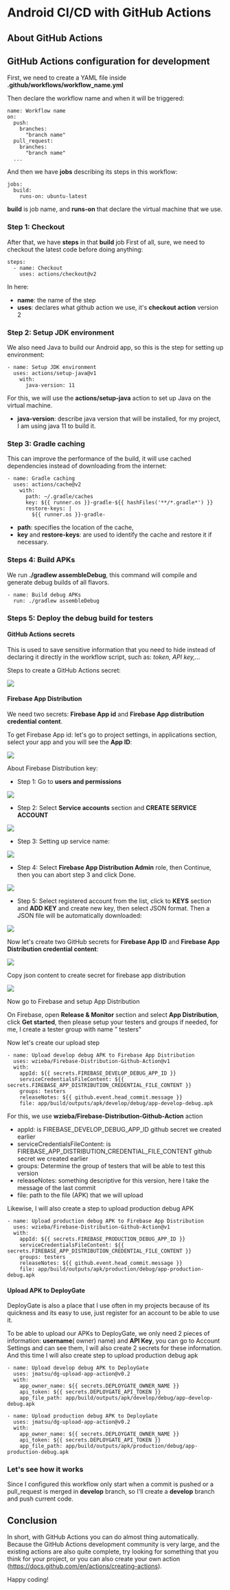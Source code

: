 # Android CI/CD with GitHub Actions

## About GitHub Actions

## GitHub Actions configuration for development

First, we need to create a YAML file inside **.github/workflows/workflow_name.yml**

Then declare the workflow name and when it will be triggered:

```
name: Workflow name
on: 
  push:
    branches:
      "branch name"
  pull_request:
    branches: 
      "branch name"
  ...
```

And then we have **jobs** describing its steps in this workflow:

```
jobs:
  build:
    runs-on: ubuntu-latest
```

**build** is job name, and **runs-on** that declare the virtual machine that we use.

### Step 1: Checkout

After that, we have **steps** in that **build** job First of all, sure, we need to checkout the
latest code before doing anything:

```
steps:
  - name: Checkout
    uses: actions/checkout@v2
```

In here:

- **name**: the name of the step
- **uses**: declares what github action we use, it's **checkout action** version 2

### Step 2: Setup JDK environment

We also need Java to build our Android app, so this is the step for setting up environment:

```
- name: Setup JDK environment
  uses: actions/setup-java@v1
    with:
      java-version: 11
```

For this, we will use the **actions/setup-java** action to set up Java on the virtual machine.

- **java-version**: describe java version that will be installed, for my project, I am using java 11
  to build it.

### Step 3: Gradle caching

This can improve the performance of the build, it will use cached dependencies instead of
downloading from the internet:

```
- name: Gradle caching
  uses: actions/cache@v2
    with:
      path: ~/.gradle/caches
      key: ${{ runner.os }}-gradle-${{ hashFiles('**/*.gradle*') }}
      restore-keys: |
        ${{ runner.os }}-gradle-
```

- **path**: specifies the location of the cache,
- **key** and **restore-keys**: are used to identify the cache and restore it if necessary.

### Steps 4: Build APKs

We run **./gradlew assembleDebug**, this command will compile and generate debug builds of all
flavors.

```
- name: Build debug APKs
  run: ./gradlew assembleDebug
```

### Steps 5: Deploy the debug build for testers

#### GitHub Actions secrets

This is used to save sensitive information that you need to hide instead of declaring it directly in
the workflow script, such as: _token, API key,..._

Steps to create a GitHub Actions secret:

<img src="/attachments/new_secret.png" />

#### Firebase App Distribution

We need two secrets: **Firebase App id** and **Firebase App distribution credential content**.

To get Firebase App id: let's go to project settings, in applications section, select your app and
you will see the **App ID**:

<img src="/attachments/firebase_app_id.png" />

About Firebase Distribution key:

- Step 1: Go to **users and permissions**

<img src="/attachments/firebase_app_distribution_key_1.png" />

- Step 2: Select **Service accounts** section and **CREATE SERVICE ACCOUNT**

<img src="/attachments/firebase_app_distribution_key_2.png" />

- Step 3: Setting up service name:

<img src="/attachments/firebase_app_distribution_key_3.png" />

- Step 4: Select **Firebase App Distribution Admin** role, then Continue, then you can abort step 3
  and click Done.

<img src="/attachments/firebase_app_distribution_key_4.png" />

- Step 5: Select registered account from the list, click to **KEYS** section and **ADD KEY** and
  create new key, then select JSON format. Then a JSON file will be automatically downloaded:

<img src="/attachments/firebase_app_distribution_key_5.png" />

Now let's create two GitHub secrets for **Firebase App ID** and **Firebase App Distribution
credential content**:

<img src="/attachments/github_secret_develop_debug_app_id.png" />

Copy json content to create secret for firebase app distribution

<img src="/attachments/github_secret_firebase_app_distribution_key.png" />

Now go to Firebase and setup App Distribution

On Firebase, open **Release & Monitor** section and select **App Distribution**, click **Get
started**, then please setup your testers and groups if needed, for me, I create a tester group with
name "
testers"

Now let's create our upload step

```
- name: Upload develop debug APK to Firebase App Distribution
  uses: wzieba/Firebase-Distribution-Github-Action@v1
  with:
    appId: ${{ secrets.FIREBASE_DEVELOP_DEBUG_APP_ID }}
    serviceCredentialsFileContent: ${{ secrets.FIREBASE_APP_DISTRIBUTION_CREDENTIAL_FILE_CONTENT }}
    groups: testers
    releaseNotes: ${{ github.event.head_commit.message }}
    file: app/build/outputs/apk/develop/debug/app-develop-debug.apk
```

For this, we use **wzieba/Firebase-Distribution-Github-Action** action

- appId: is FIREBASE_DEVELOP_DEBUG_APP_ID github secret we created earlier
- serviceCredentialsFileContent: is FIREBASE_APP_DISTRIBUTION_CREDENTIAL_FILE_CONTENT github secret
  we created earlier
- groups: Determine the group of testers that will be able to test this version
- releaseNotes: something descriptive for this version, here I take the message of the last commit
- file: path to the file (APK) that we will upload

Likewise, I will also create a step to upload production debug APK

```
- name: Upload production debug APK to Firebase App Distribution
  uses: wzieba/Firebase-Distribution-Github-Action@v1
  with:
    appId: ${{ secrets.FIREBASE_PRODUCTION_DEBUG_APP_ID }}
    serviceCredentialsFileContent: ${{ secrets.FIREBASE_APP_DISTRIBUTION_CREDENTIAL_FILE_CONTENT }}
    groups: testers
    releaseNotes: ${{ github.event.head_commit.message }}
    file: app/build/outputs/apk/production/debug/app-production-debug.apk
```

#### Upload APK to DeployGate

DeployGate is also a place that I use often in my projects because of its quickness and its easy to
use, just register for an account to be able to use it.

To be able to upload our APKs to DeployGate, we only need 2 pieces of information: **username**(
owner)
name) and **API Key**, you can go to Account Settings and can see them, I will also create 2 secrets
for these information. And this time I will also create step to upload production debug apk

```
- name: Upload develop debug APK to DeployGate
  uses: jmatsu/dg-upload-app-action@v0.2
  with:
    app_owner_name: ${{ secrets.DEPLOYGATE_OWNER_NAME }}
    api_token: ${{ secrets.DEPLOYGATE_API_TOKEN }}
    app_file_path: app/build/outputs/apk/develop/debug/app-develop-debug.apk
  
- name: Upload production debug APK to DeployGate
  uses: jmatsu/dg-upload-app-action@v0.2
  with:
    app_owner_name: ${{ secrets.DEPLOYGATE_OWNER_NAME }}
    api_token: ${{ secrets.DEPLOYGATE_API_TOKEN }}
    app_file_path: app/build/outputs/apk/production/debug/app-production-debug.apk
```

### Let's see how it works

Since I configured this workflow only start when a commit is pushed or a pull_request is merged in
**develop** branch, so I'll create a **develop** branch and push current code.

## Conclusion

In short, with GitHub Actions you can do almost thing automatically. Because the GitHub Actions
development community is very large, and the existing actions are also quite complete, try looking
for something that you think for your project, or you can also create your own
action (https://docs.github.com/en/actions/creating-actions).

Happy coding!

